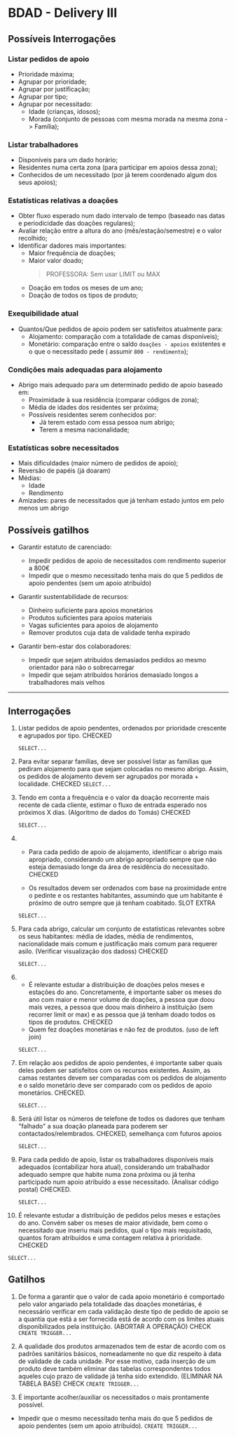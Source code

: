 # BDAD - Delivery III

## Possíveis Interrogações

### Listar pedidos de apoio

- Prioridade máxima;
- Agrupar por prioridade;
- Agrupar por justificação;
- Agrupar por tipo;
- Agrupar por necessitado:
    - Idade (crianças, idosos);
    - Morada (conjunto de pessoas com mesma morada na mesma zona -> Família);

### Listar trabalhadores

- Disponíveis para um dado horário;
- Residentes numa certa zona (para participar em apoios dessa zona);
- Conhecidos de um necessitado (por já terem coordenado algum dos seus apoios);

### Estatísticas relativas a doações

- Obter fluxo esperado num dado intervalo de tempo (baseado nas datas e periodicidade das doações regulares);
- Avaliar relação entre a altura do ano (mês/estação/semestre) e o valor recolhido;
- Identificar dadores mais importantes:
    - Maior frequência de doações;
    - Maior valor doado;
      > PROFESSORA: Sem usar LIMIT ou MAX
    - Doação em todos os meses de um ano;
    - Doação de todos os tipos de produto;

### Exequibilidade atual

- Quantos/Que pedidos de apoio podem ser satisfeitos atualmente para:
    - Alojamento: comparação com a totalidade de camas disponíveis);
    - Monetário: comparação entre o saldo `doações - apoios` existentes e o que o necessitado pede (
      assumir `800 - rendimento`);

### Condições mais adequadas para alojamento

- Abrigo mais adequado para um determinado pedido de apoio baseado em:
    - Proximidade à sua residência (comparar códigos de zona);
    - Média de idades dos residentes ser próxima;
    - Possíveis residentes serem conhecidos por:
        - Já terem estado com essa pessoa num abrigo;
        - Terem a mesma nacionalidade;

### Estatísticas sobre necessitados

- Mais dificuldades (maior número de pedidos de apoio);
- Reversão de papéis (já doaram)
- Médias:
    - Idade
    - Rendimento
- Amizades: pares de necessitados que já tenham estado juntos em pelo menos um abrigo

## Possíveis gatilhos

- Garantir estatuto de carenciado:
    - Impedir pedidos de apoio de necessitados com rendimento superior a 800€
    - Impedir que o mesmo necessitado tenha mais do que 5 pedidos de apoio pendentes (sem um apoio atribuído)

- Garantir sustentabilidade de recursos:
    - Dinheiro suficiente para apoios monetários
    - Produtos suficientes para apoios materiais
    - Vagas suficientes para apoios de alojamento
    - Remover produtos cuja data de validade tenha expirado

- Garantir bem-estar dos colaboradores:
    - Impedir que sejam atribuídos demasiados pedidos ao mesmo orientador para não o sobrecarregar
    - Impedir que sejam atribuídos horários demasiado longos a trabalhadores mais velhos

--- 




## Interrogações

1. Listar pedidos de apoio pendentes, ordenados por prioridade crescente e agrupados por tipo. CHECKED

   ```SELECT...```


2. Para evitar separar famílias, deve ser possível listar as famílias que pediram alojamento para que sejam colocadas no
   mesmo abrigo. Assim, os pedidos de alojamento devem ser agrupados por morada + localidade. CHECKED
   ```SELECT...```


3. Tendo em conta a frequência e o valor da doação recorrente mais recente de cada cliente, estimar o fluxo de entrada
   esperado nos próximos X dias. (Algoritmo de dados do Tomás) CHECKED

   ```SELECT...```


4. - Para cada pedido de apoio de alojamento, identificar o abrigo mais apropriado, considerando um abrigo apropriado
   sempre que não esteja demasiado longe da área de residência do necessitado. CHECKED
   
   - Os resultados devem ser ordenados com
   base na proximidade entre o pedinte e os restantes habitantes, assumindo que um habitante é próximo de outro sempre
   que já tenham coabitado. SLOT EXTRA 

   ```SELECT...```


5. Para cada abrigo, calcular um conjunto de estatísticas relevantes sobre os seus habitantes: média de idades, média de
   rendimentos, nacionalidade mais comum e justificação mais comum para requerer asilo. (Verificar visualização dos dadoss) CHECKED

   ```SELECT...```


6. - É relevante estudar a distribuição de doações pelos meses e estações do ano. Concretamente, é importante
   saber os meses do ano com maior e menor volume de doações, a pessoa que doou mais vezes, a pessoa que doou mais dinheiro à instituição (sem recorrer limit or max) e as pessoa que já tenham doado todos os tipos de produtos.  CHECKED
   - Quem fez doações monetárias e não fez de produtos. (uso de left join)

   ```SELECT...```


7. Em relação aos pedidos de apoio pendentes, é importante saber quais deles podem ser satisfeitos com os recursos
   existentes. Assim, as camas restantes devem ser comparadas com os pedidos de alojamento e o saldo monetário deve ser
   comparado com os pedidos de apoio monetários. CHECKED.

   ```SELECT...```


8. Será útil listar os números de telefone de todos os dadores que tenham "falhado" a sua doação planeada para poderem
   ser contactados/relembrados. CHECKED, semelhança com futuros apoios

   ```SELECT...```


9. Para cada pedido de apoio, listar os trabalhadores disponíveis mais adequados (contabilizar hora atual), considerando um trabalhador adequado
   sempre que habite numa zona próxima ou já tenha participado num apoio atribuído a esse necessitado. (Analisar código postal) CHECKED.
   
   ```SELECT...```


10. É relevante estudar a distribuição de pedidos pelos meses e estações do ano. Convém saber os meses de maior atividade, bem como o necessitado que inseriu mais pedidos, qual o tipo mais requisitado, quantos foram atribuídos e uma contagem relativa à prioridade. CHECKED

   ```SELECT...```

## Gatilhos

1. De forma a garantir que o valor de cada apoio monetário é comportado pelo valor angariado pela totalidade das doações monetárias, é necessário verificar em cada validação deste tipo de pedido de apoio se a quantia que está a ser fornecida está de acordo com os limites atuais disponibilizados pela instituição. (ABORTAR A OPERAÇÃO) CHECK
  ```CREATE TRIGGER...```

2. A qualidade dos produtos armazenados tem de estar de acordo com os padrões sanitários básicos, nomeadamente no que diz respeito à data de validade de cada unidade. Por esse motivo, cada inserção de um produto deve também eliminar das tabelas correspondentes todos aqueles cujo prazo de validade já tenha sido extendido. (ELIMINAR NA TABELA BASE) CHECK
  ```CREATE TRIGGER...```

3. É importante acolher/auxiliar os necessitados o mais prontamente possível. 
  - Impedir que o mesmo necessitado tenha mais do que 5 pedidos de apoio pendentes (sem um apoio atribuído).
  ```CREATE TRIGGER...```

